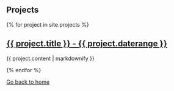 ## Projects

{% for project in site.projects %}
  <h2>
    <a href="{{ project.url }}">
      {{ project.title }} - {{ project.daterange }}
    </a>
  </h2>
  <p>{{ project.content | markdownify }}</p>
{% endfor %}

[Go back to home](cnscockburn.github.io)